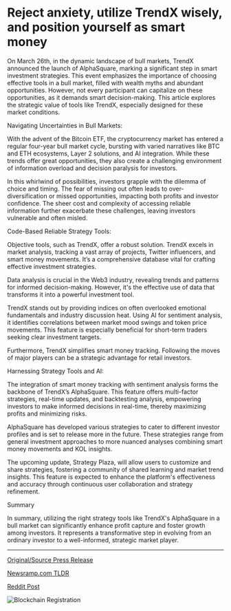 # Reject anxiety, utilize TrendX wisely, and position yourself as smart money

On March 26th, in the dynamic landscape of bull markets, TrendX announced the launch of AlphaSquare, marking a significant step in smart investment strategies. This event emphasizes the importance of choosing effective tools in a bull market, filled with wealth myths and abundant opportunities. However, not every participant can capitalize on these opportunities, as it demands smart decision-making. This article explores the strategic value of tools like TrendX, especially designed for these market conditions.

Navigating Uncertainties in Bull Markets:

With the advent of the Bitcoin ETF, the cryptocurrency market has entered a regular four-year bull market cycle, bursting with varied narratives like BTC and ETH ecosystems, Layer 2 solutions, and AI integration. While these trends offer great opportunities, they also create a challenging environment of information overload and decision paralysis for investors.

In this whirlwind of possibilities, investors grapple with the dilemma of choice and timing. The fear of missing out often leads to over-diversification or missed opportunities, impacting both profits and investor confidence. The sheer cost and complexity of accessing reliable information further exacerbate these challenges, leaving investors vulnerable and often misled.

Code-Based Reliable Strategy Tools:

Objective tools, such as TrendX, offer a robust solution. TrendX excels in market analysis, tracking a vast array of projects, Twitter influencers, and smart money movements. It’s a comprehensive database vital for crafting effective investment strategies.

Data analysis is crucial in the Web3 industry, revealing trends and patterns for informed decision-making. However, it's the effective use of data that transforms it into a powerful investment tool.

TrendX stands out by providing indices on often overlooked emotional fundamentals and industry discussion heat. Using AI for sentiment analysis, it identifies correlations between market mood swings and token price movements. This feature is especially beneficial for short-term traders seeking clear investment targets.

Furthermore, TrendX simplifies smart money tracking. Following the moves of major players can be a strategic advantage for retail investors.

Harnessing Strategy Tools and AI:

The integration of smart money tracking with sentiment analysis forms the backbone of TrendX’s AlphaSquare. This feature offers multi-factor strategies, real-time updates, and backtesting analysis, empowering investors to make informed decisions in real-time, thereby maximizing profits and minimizing risks.

AlphaSquare has developed various strategies to cater to different investor profiles and is set to release more in the future. These strategies range from general investment approaches to more nuanced analyses combining smart money movements and KOL insights.

The upcoming update, Strategy Plaza, will allow users to customize and share strategies, fostering a community of shared learning and market trend insights. This feature is expected to enhance the platform's effectiveness and accuracy through continuous user collaboration and strategy refinement.

Summary

In summary, utilizing the right strategy tools like TrendX's AlphaSquare in a bull market can significantly enhance profit capture and foster growth among investors. It represents a transformative step in evolving from an ordinary investor to a well-informed, strategic market player. 

---

[Original/Source Press Release](https://blockchainwire.io/press-release/reject-anxiety-utilize-trendx-wisely-and-position-yourself-as-smart-money)
                    

[Newsramp.com TLDR](None) 



[Reddit Post](https://www.reddit.com/r/FinancialNewsramp/comments/1boj7u9/trendx_launches_alphasquare_a_gamechanger_in/) 



![Blockchain Registration](https://cdn.newsramp.app/blockchainwire/qrcode/243/26/gulfnggt.webp)